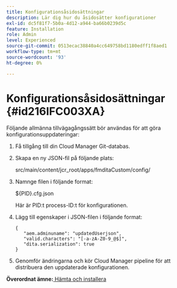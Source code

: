 ```yaml
---
title: Konfigurationsåsidosättningar
description: Lär dig hur du åsidosätter konfigurationer
exl-id: dc5f81f7-5b0a-4d12-a944-ba66b0239d5c
feature: Installation
role: Admin
level: Experienced
source-git-commit: 0513ecac38840a4cc649758bd1180edff1f8aed1
workflow-type: tm+mt
source-wordcount: '93'
ht-degree: 0%

---
```


# Konfigurationsåsidosättningar {#id216IFC003XA}

Följande allmänna tillvägagångssätt bör användas för att göra konfigurationsuppdateringar:

1. Få tillgång till din Cloud Manager Git-databas.

1. Skapa en ny JSON-fil på följande plats:

   src/main/content/jcr\_root/apps/fmditaCustom/config/

1. Namnge filen i följande format:

   $\{PID\}.cfg.json

   Här är PID:t process-ID:t för konfigurationen.

1. Lägg till egenskaper i JSON-filen i följande format:

   ```
   {
      "aem.adminuname": "updatedUserjson",
      "valid.characters": "[-a-zA-Z0-9_@$]",
      "dita.serialization": true
   }
   ```

1. Genomför ändringarna och kör Cloud Manager pipeline för att distribuera den uppdaterade konfigurationen.


**Överordnat ämne:**[ Hämta och installera](download-install.md)
